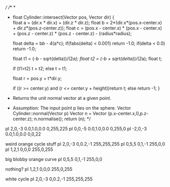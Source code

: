 */
/**
 * 
 * float Cylinder::intersect(Vector pos, Vector dir)
{   
    float a = (dir.x * dir.x) + (dir.z * dir.z);
    float b = 2*(dir.x*(pos.x-center.x) + dir.z*(pos.z-center.z));
    float c = (pos.x - center.x) * (pos.x - center.x) + (pos.z - center.z) * (pos.z - center.z) - (radius*radius);
    
    float delta = b*b - 4*(a*c);
	if(fabs(delta) < 0.001) return -1.0; 
    if(delta < 0.0) return -1.0;
    
    float t1 = (-b - sqrt(delta))/(2*a);
    float t2 = (-b + sqrt(delta))/(2*a);
    float t;
    
    if (t1>t2) t = t2;
    else t = t1;
    
    float r = pos.y + t*dir.y;
    
    if ((r >= center.y) and (r <= center.y + height))return t;
    else return -1;
}

* Returns the unit normal vector at a given point.
* Assumption: The input point p lies on the sphere.
Vector Cylinder::normal(Vector p)
    Vector n = Vector (p.x-center.x,0,p.z-center.z);
    n.normalise();
    return (n);
*/

pl              2,0,-3       0.0,1.0,0.0     0,255,225
pl              0,0,-5       0.0,1.0,0.0     0,255,0
pl              -2,0,-3       0.0,1.0,0.0     0,0,22


weird orange cycle stuff
pl              2,0,-3       0,0.2,-1    255,255,255
pl              0,5,5       0,1,-1    255,0,0
pl              1,2,1       0,0,0    255,0,255



big blobby orange curve
pl              0,5,5       0,1,-1    255,0,0

nothing?
pl              1,2,1       0,0,0    255,0,255


white cycle
pl              2,0,-3       0,0.2,-1    255,255,255